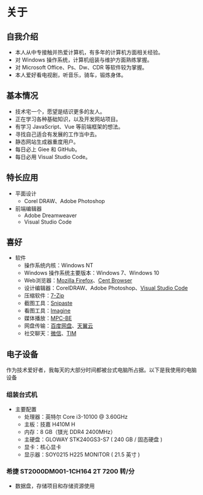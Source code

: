 # 关于

## 自我介绍

- 本人从中专接触并热爱计算机，有多年的计算机方面相关经验。
- 对 Windows 操作系统，计算机组装与维护方面熟练掌握。
- 对 Microsoft Office、Ps、Dw、CDR 等软件较为掌握。
- 本人爱好看电视剧，听音乐，骑车，锻炼身体。

## 基本情况

- 技术宅一个，愿望是结识更多的友人。
- 正在学习各种基础知识，以及开发网站项目。
- 有学习 JavaScript、Vue 等前端框架的想法。
- 寻找自己适合有发展的工作当中去。
- 静态网站生成器重度用户。
- 每日必上 Giee 和 GitHub。
- 每日必用 Visual Studio Code。

## 特长应用

- 平面设计
  - Corel DRAW、Adobe Photoshop
- 前端编辑器
  - Adobe Dreamweaver
  - Visual Studio Code

## 喜好

- 软件
  - 操作系统内核：Windows NT
  - Windows 操作系统主要版本：Windows 7、Windows 10
  - Web浏览器：[Mozilla Firefox](https://www.firefox.com.cn/)、[Cent Browser](https://www.centbrowser.cn/)
  - 设计编辑器：CorelDRAW、Adobe Photoshop、[Visual Studio Code](https://code.visualstudio.com/)
  - 压缩软件：[7-Zip](https://sparanoid.com/lab/7z/)
  - 截图工具：[Snipaste](https://zh.snipaste.com/)
  - 看图工具：[Imagine](http://www.nyam.pe.kr/dev/imagine/)
  - 媒体播放：[MPC-BE](https://sourceforge.net/projects/mpcbe/)
  - 网盘传输：[百度网盘](https://pan.baidu.com/)、[天翼云](https://cloud.189.cn/)
  - 社交聊天：[微信](https://pc.weixin.qq.com/)、[TIM](https://office.qq.com/)

## 电子设备
作为技术爱好者，我每天的大部分时间都被台式电脑所占据。以下是我使用的电脑设备

### 组装台式机
- 主要配置
  - 处理器：英特尔 Core i3-10100 @ 3.60GHz
  - 主板：技嘉 H410M H
  - 内存：8 GB（镁光 DDR4 2400MHz）
  - 主硬盘：GLOWAY STK240GS3-S7 ( 240 GB / 固态硬盘 )
  - 显卡：核心显卡
  - 显示器：SOY0215 H225 MONITOR ( 21.5 英寸 )

### 希捷 ST2000DM001-1CH164 2T 7200 转/分
- 数据盘，存储项目和存储资源使用